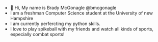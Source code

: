 - 👋 Hi, My name is Brady McGonagle @bmcgonagle
- I am a freshman Computer Science student at the University of new Hampshire
- I am currently perfercting my python skills.
- I love to play spikeball with my friends and watch all kinds of sports, especially combat sports!
<!---
bmcgonagle/bmcgonagle is a ✨ special ✨ repository because its `README.md` (this file) appears on your GitHub profile.
You can click the Preview link to take a look at your changes.
--->
